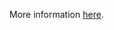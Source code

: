 More information [here](https://docs.prismacloud.io/en/enterprise-edition/policy-reference/google-cloud-policies/google-cloud-general-policies/bc-google-cloud-107).
